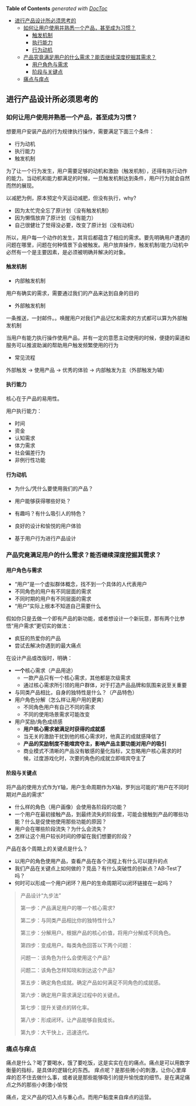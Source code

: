 <!-- START doctoc generated TOC please keep comment here to allow auto update -->
<!-- DON'T EDIT THIS SECTION, INSTEAD RE-RUN doctoc TO UPDATE -->
**Table of Contents**  *generated with [DocToc](https://github.com/thlorenz/doctoc)*

- [进行产品设计所必须思考的](#%E8%BF%9B%E8%A1%8C%E4%BA%A7%E5%93%81%E8%AE%BE%E8%AE%A1%E6%89%80%E5%BF%85%E9%A1%BB%E6%80%9D%E8%80%83%E7%9A%84)
  - [如何让用户使用并熟悉一个产品，甚至成为习惯？](#%E5%A6%82%E4%BD%95%E8%AE%A9%E7%94%A8%E6%88%B7%E4%BD%BF%E7%94%A8%E5%B9%B6%E7%86%9F%E6%82%89%E4%B8%80%E4%B8%AA%E4%BA%A7%E5%93%81%EF%BC%8C%E7%94%9A%E8%87%B3%E6%88%90%E4%B8%BA%E4%B9%A0%E6%83%AF%EF%BC%9F)
    - [触发机制](#%E8%A7%A6%E5%8F%91%E6%9C%BA%E5%88%B6)
    - [执行能力](#%E6%89%A7%E8%A1%8C%E8%83%BD%E5%8A%9B)
    - [行为动机](#%E8%A1%8C%E4%B8%BA%E5%8A%A8%E6%9C%BA)
  - [产品究竟满足用户的什么需求？能否继续深度挖掘其需求？](#%E4%BA%A7%E5%93%81%E7%A9%B6%E7%AB%9F%E6%BB%A1%E8%B6%B3%E7%94%A8%E6%88%B7%E7%9A%84%E4%BB%80%E4%B9%88%E9%9C%80%E6%B1%82%EF%BC%9F%E8%83%BD%E5%90%A6%E7%BB%A7%E7%BB%AD%E6%B7%B1%E5%BA%A6%E6%8C%96%E6%8E%98%E5%85%B6%E9%9C%80%E6%B1%82%EF%BC%9F)
    - [用户角色与需求](#%E7%94%A8%E6%88%B7%E8%A7%92%E8%89%B2%E4%B8%8E%E9%9C%80%E6%B1%82)
    - [阶段与关键点](#%E9%98%B6%E6%AE%B5%E4%B8%8E%E5%85%B3%E9%94%AE%E7%82%B9)
  - [痛点与痒点](#%E7%97%9B%E7%82%B9%E4%B8%8E%E7%97%92%E7%82%B9)

<!-- END doctoc generated TOC please keep comment here to allow auto update -->

## 进行产品设计所必须思考的

### 如何让用户使用并熟悉一个产品，甚至成为习惯？

想要用户安装产品的行为规律执行操作，需要满足下面三个条件：
  - 行为动机
  - 执行能力
  - 触发机制

为了让一个行为发生，用户需要足够的动机和激励（触发机制），还得有执行动作的能力。当动机和能力都满足的时候，一旦触发机制达到条件，用户行为就会自然而然的展现。

以减肥为例，原本预定今天运动减肥，但没有执行，why?
  - 因为太忙完全忘了原计划（没有触发机制）
  - 因为懒惰放弃了原计划（没有能力）
  - 自己很健壮了觉得没必要，改变了原计划（没有动机）

所以，用户每一个动作的发生，其背后都蕴含了相应的需求。要先明确用户遭遇的问题在哪里，问题在何种情景下会被触发。用户放弃操作，触发机制/能力/动机中必然有一个是主要因素，是必须被明确并解决的对象。

#### 触发机制

  - 内部触发机制
    
用户有确实的需求，需要通过我们的产品来达到自身的目的

  - 外部触发机制

一条推送，一封邮件。。唤醒用户对我们产品记忆和需求的方式都可以算为外部触发机制

当用户有能力执行操作使用产品，并有一定的意愿主动使用的时候，便捷的渠道和服务可以推波助澜的帮助用户触发频繁使用的行为

  - 常见流程

外部触发 -> 使用产品 -> 优秀的体验 -> 内部触发为主（外部触发为辅）

#### 执行能力

核心在于产品的易用性。

用户执行能力：
  - 时间
  - 资金
  - 认知需求
  - 体力需求
  - 社会偏差行为
  - 非例行性功能 

#### 行为动机

  - 为什么/凭什么要使用我们的产品？
  - 用户能够获得哪些好处？
  - 有趣吗？有什么吸引人的特色？

  - 良好的设计和愉悦的用户体验
  - 基于用户行为进行产品设计

### 产品究竟满足用户的什么需求？能否继续深度挖掘其需求？

#### 用户角色与需求
  - “用户”是一个虚拟群体概念，找不到一个具体的人代表用户
  - 不同角色的用户有不同层面的需求
  - 不同时期的用户有不同层面的需求
  - “用户”实际上根本不知道自己需要什么

假如你只是去做一个即有产品的新功能，或者想设计一个新玩意，那有两个比参悟“用户需求”更切实的做法：
  - 疯狂的热爱你的产品
  - 尝试去解决你遇到的最大痛点

在设计产品或改版时，明确：
  - **一个**核心需求（产品用途）
    - 一款产品只有一个核心需求，其他都是次级需求
    - 通过核心需求所引领的用户群体，对于打造产品品牌和氛围来说至关重要
  - 与同类产品相比，自身的独特性是什么？（产品特色）
  - 用户角色分解（怎么样让用户用的更爽）
    - 不同角色用户有自己不同的需求
    - 不同的使用场景需求可能改变
  - 用户奖励/角色成绩感
    - **用户核心需求被满足时获得的成就感**
    - 当无关的激励干扰到他的核心需求时，他真正的成就感降低了
    - **产品的奖励制度不能喧宾夺主，影响产品主要功能对用户的吸引**
    - 商业模式不清晰的产品没有敏感的量化指标，又忽略用户核心需求的时候，过度游戏化时，次要的角色的成就立即喧宾夺主了

#### 阶段与关键点

将产品的使用方式作为Y轴，用户生命周期作为X轴，罗列出可能的“用户在不同时期对产品的需求”
  - 什么样的角色（用户画像）会使用各阶段的功能？
  - 一个用户在最初接触产品，到最终流失的阶段里，可能会接触到产品的哪些功能？什么是促使他使用那些功能的原因？
  - 用户会在哪些阶段流失？为什么会流失？
  - 怎样让这个用户较长时间的停留在我们想要的阶段？

产品在各个周期上的关键点是什么？
  - 以用户的角色使用产品，查看产品在各个流程上有什么可以提升的点
  - 我们产品在关键点上如何做的？竞品？有什么突破性的创新点？AB-Test了吗？
  - 何时可以形成一个用户闭环？用户的生命周期可以闭环链接在一起吗？

> 产品设计“九步法”
>
> 第一步：产品满足用户的哪一个核心需求?
>
> 第二步：与同类产品相比你的独特性什么?
>
> 第三步：分解用户。根据产品的核心价值，将用户分解成不同角色。
>
> 第四步：变成用户。每类角色回答以下两个问题：
>
> 问题一：该角色为什么会使用这个产品?
>
> 问题二：该角色怎样知晓和到达这个产品?
>
> 第五步：确定角色成就。确定产品如何满足不同角色的成就感。
>
> 第六步：确定用户需求满足过程中的关键点。
>
> 第七步：提升关键点的转化率。
>
> 第八步：形成闭环。让产品能够自我成长。
>
> 第九步：大干快上，迅速迭代。

### 痛点与痒点

痛点是什么？喝了要喝水，饿了要吃饭，这是实实在在的痛点。痛点是可以用数字衡量的指标，是具体的逻辑化的东西。
痒点呢？是那些微小的刺激，让你心里痒痒的忍不住去做什么事，或者说是那些能够吸引的提升愉悦度的细节。是在满足痛点之外的那些小刺激小愉悦

痛点，定义产品的切入点与重心点。而用户黏度来自痒点的运营。